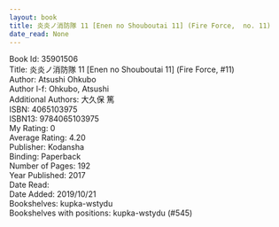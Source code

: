 ```yaml
---
layout: book
title: 炎炎ノ消防隊 11 [Enen no Shouboutai 11] (Fire Force,  no. 11)
date_read: None
---
```


Book Id: 35901506<br />
Title: 炎炎ノ消防隊 11 [Enen no Shouboutai 11] (Fire Force, #11)<br />
Author: Atsushi Ohkubo<br />
Author l-f: Ohkubo, Atsushi<br />
Additional Authors: 大久保 篤<br />
ISBN: 4065103975<br />
ISBN13: 9784065103975<br />
My Rating: 0<br />
Average Rating: 4.20<br />
Publisher: Kodansha<br />
Binding: Paperback<br />
Number of Pages: 192<br />
Year Published: 2017<br />
Date Read: <br />
Date Added: 2019/10/21<br />
Bookshelves: kupka-wstydu<br />
Bookshelves with positions: kupka-wstydu (#545)<br />

